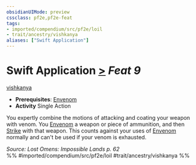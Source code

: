 ```yaml
---
obsidianUIMode: preview
cssclass: pf2e,pf2e-feat
tags:
- imported/compendium/src/pf2e/loil
- trait/ancestry/vishkanya
aliases: ["Swift Application"]
---
```

# Swift Application  [>](chapter-9-playing-the-game.md#Actions "Single Action") *Feat 9*  
[vishkanya](vishkanya-loil.md)  

- **Prerequisites**: [Envenom](envenom-loil.md)
- **Activity** Single Action

You expertly combine the motions of attacking and coating your weapon with venom. You [Envenom](envenom-loil.md) a weapon or piece of ammunition, and then [Strike](strike.md) with that weapon. This counts against your uses of [Envenom](envenom-loil.md) normally and can't be used if your venom is exhausted.

*Source: Lost Omens: Impossible Lands p. 62*  
%% #imported/compendium/src/pf2e/loil #trait/ancestry/vishkanya %%